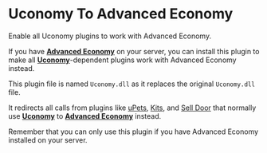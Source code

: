 # Uconomy To Advanced Economy
Enable all Uconomy plugins to work with Advanced Economy.

If you have **[Advanced Economy](https://restoremonarchy.com/servers/plugins/advancedeconomy)** on your server, you can install this plugin to make all **[Uconomy](https://restoremonarchy.com/servers/plugins/advancedeconomy)**-dependent plugins work with Advanced Economy instead.

This plugin file is named `Uconomy.dll` as it replaces the original `Uconomy.dll` file.

It redirects all calls from plugins like [uPets](https://restoremonarchy.com/servers/plugins/upets), [Kits](https://restoremonarchy.com/servers/plugins/kits), and [Sell Door](https://restoremonarchy.com/servers/plugins/selldoor) that normally use **[Uconomy](https://restoremonarchy.com/servers/plugins/advancedeconomy)** to **[Advanced Economy](https://restoremonarchy.com/servers/plugins/advancedeconomy)** instead.

Remember that you can only use this plugin if you have Advanced Economy installed on your server.


